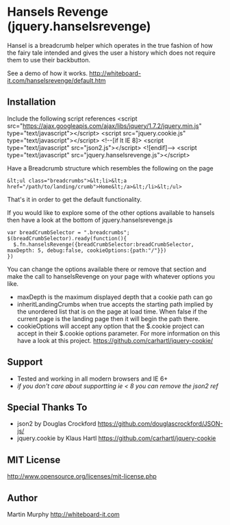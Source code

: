 ﻿# Hansels Revenge (jquery.hanselsrevenge)

Hansel is a breadcrumb helper which operates in the true fashion of how the fairy tale intended and gives the user a history which does not require them to use their backbutton.

See a demo of how it works.  http://whiteboard-it.com/hanselsrevenge/default.htm

## Installation

Include the following script references
	&lt;script src="https://ajax.googleapis.com/ajax/libs/jquery/1.7.2/jquery.min.js" type="text/javascript"&gt;&lt;/script&gt;
	&lt;script src="jquery.cookie.js" type="text/javascript"&gt;&lt;/script&gt;
	&lt;!--[if lt IE 8]&gt;
	&lt;script type="text/javascript" src="json2.js"&gt;&lt;/script&gt;
	&lt;![endif]--&gt;
	&lt;script type="text/javascript" src="jquery.hanselsrevenge.js"&gt;&lt;/script&gt;


Have a Breadcrumb structure which resembles the following on the page
	
	&lt;ul class="breadcrumbs">&lt;li>&lt;a href="/path/to/landing/crumb">Home&lt;/a>&lt;/li>&lt;/ul>

That's it in order to get the default functionality.

If you would like to explore some of the other options available to hansels then have a look at the bottom of jquery.hanselsrevenge.js 

	var breadCrumbSelector = ".breadcrumbs";
	$(breadCrumbSelector).ready(function(){
	  $.fn.hanselsRevenge({breadCrumbSelector:breadCrumbSelector, maxDepth: 5, debug:false, cookieOptions:{path:"/"}})
	})
	

You can change the options available there or remove that section and make the call to hanselsRevenge on your page with whatever options you like.

* maxDepth is the maximum displayed depth that a cookie path can go
* inheritLandingCrumbs when true accepts the starting path implied by the unordered list that is on the page at load time.	When false if the current page is the landing page then it will begin the path there.
* cookieOptions will accept any option that the $.cookie project can accept in their $.cookie options parameter.	For more information on this have a look at this project.	 https://github.com/carhartl/jquery-cookie/

## Support

* Tested and working in all modern browsers and IE 6+
* *if you don't care about supportting ie &lt; 8 you can remove the json2 ref*

## Special Thanks To

* json2 by Douglas Crockford https://github.com/douglascrockford/JSON-js/
* jquery.cookie by Klaus Hartl https://github.com/carhartl/jquery-cookie


## MIT License

http://www.opensource.org/licenses/mit-license.php

## Author

Martin Murphy 
http://whiteboard-it.com